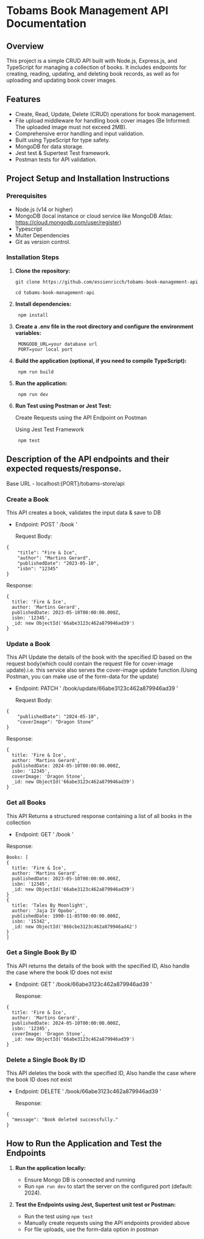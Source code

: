 # Tobams Book Management API Documentation

## Overview
This project is a simple CRUD API built with Node.js, Express.js, and TypeScript for managing a collection of books. It includes endpoints for creating, reading, updating, and deleting book records, as well as for uploading and updating book cover images.

## Features
- Create, Read, Update, Delete (CRUD) operations for book management.
- File upload middleware for handling book cover images (Be Informed: The uploaded image must not exceed 2MB).
- Comprehensive error handling and input validation.
- Built using TypeScript for type safety.
- MongoDB for data storage.
- Jest test & Supertest Test framework.
- Postman tests for API validation.

## Project Setup and Installation Instructions ##

### Prerequisites
- Node.js (v14 or higher)
- MongoDB (local instance or cloud service like MongoDB Atlas: https://cloud.mongodb.com/user/register)
- Typescript
- Multer Dependencies 
- Git as version control.

### Installation Steps
1. **Clone the repository:**
    ```
   git clone https://github.com/essienricch/tobams-book-management-api 
   
   cd tobams-book-management-api
   ```

2. **Install dependencies:**
   ```
    npm install
   ```

3. **Create a .env file in the root directory and configure the environment variables:**
   ```
    MONGODB_URL=your database url
    PORT=your local port
   ```

4. **Build the application (optional, if you need to compile TypeScript):**
   ```
    npm run build
   ```
5. **Run the application:**
   ```
    npm run dev
   ```

6. **Run Test using Postman or Jest Test:**

   
   Create Requests using the API Endpoint on Postman
   
   
   Using Jest Test Framework
   
   ```
    npm test
   ```

##  Description of the API endpoints and their expected requests/response. ##

Base URL - localhost:{PORT}/tobams-store/api
### Create a Book  
This API creates a book, validates the input data & save to DB
- Endpoint: POST ' /book '
  
  Request Body:
```
{
    "title": "Fire & Ice",
    "author": "Martins Gerard",
    "publishedDate": "2023-05-10",
    "isbn": "12345"
}
```
 Response:
```
{
  title: 'Fire & Ice',
  author: 'Martins Gerard',
  publishedDate: 2023-05-10T00:00:00.000Z,
  isbn: '12345',
  _id: new ObjectId('66abe3123c462a879946ad39')
}
```
### Update a Book  
This API Update the details of the book with the specified ID based on the request body(which could contain the request file for cover-image update).i.e. this service also serves the cover-image update function.(Using Postman, you can make use of the form-data for the update)
- Endpoint: PATCH ' /book/update/66abe3123c462a879946ad39 '
  
  Request Body:
```
{
    "publishedDate": "2024-05-10",
    "coverImage": "Dragon Stone"
}
```
 Response:
```
{
  title: 'Fire & Ice',
  author: 'Martins Gerard',
  publishedDate: 2024-05-10T00:00:00.000Z,
  isbn: '12345',
  coverImage: 'Dragon Stone',
  _id: new ObjectId('66abe3123c462a879946ad39')
}
```
### Get all Books  
This API Returns a structured response containing a list of all books in the collection
- Endpoint: GET  ' /book '
  
 Response:
```
Books: [
{
  title: 'Fire & Ice',
  author: 'Martins Gerard',
  publishedDate: 2023-05-10T00:00:00.000Z,
  isbn: '12345',
  _id: new ObjectId('66abe3123c462a879946ad39')
}
{
  title: 'Tales By Moonlight',
  author: 'Jaja IV Opobo',
  publishedDate: 1990-11-05T00:00:00.000Z,
  isbn: '15342',
  _id: new ObjectId('866cbe3123c462a879946ad42')
}
]

```
### Get a Single Book By ID  
This API returns the details of the book with the specified ID, Also handle the case where the book ID does not exist
- Endpoint: GET ' /book/66abe3123c462a879946ad39 '

  Response:
```
{
  title: 'Fire & Ice',
  author: 'Martins Gerard',
  publishedDate: 2024-05-10T00:00:00.000Z,
  isbn: '12345',
  coverImage: 'Dragon Stone',
  _id: new ObjectId('66abe3123c462a879946ad39')
}
```
### Delete a Single Book By ID  
This API deletes the book with the specified ID, Also handle the case where the book ID does not exist
- Endpoint: DELETE ' /book/66abe3123c462a879946ad39 '

  Response:
```
{
  "message": "Book deleted successfully."
}
```
## How to Run the Application and Test the Endpoints ##  
1. **Run the application locally:**
   - Ensure Mongo DB is connected and running
   - Run `npm run dev` to start the server on the configured port (default: 2024).

2. **Test the Endpoints using Jest, Supertest unit test or Postman:**
   - Run the test using `npm test`
   - Manually create requests using the API endpoints provided above
   - For file uploads, use the form-data option in postman 

  



